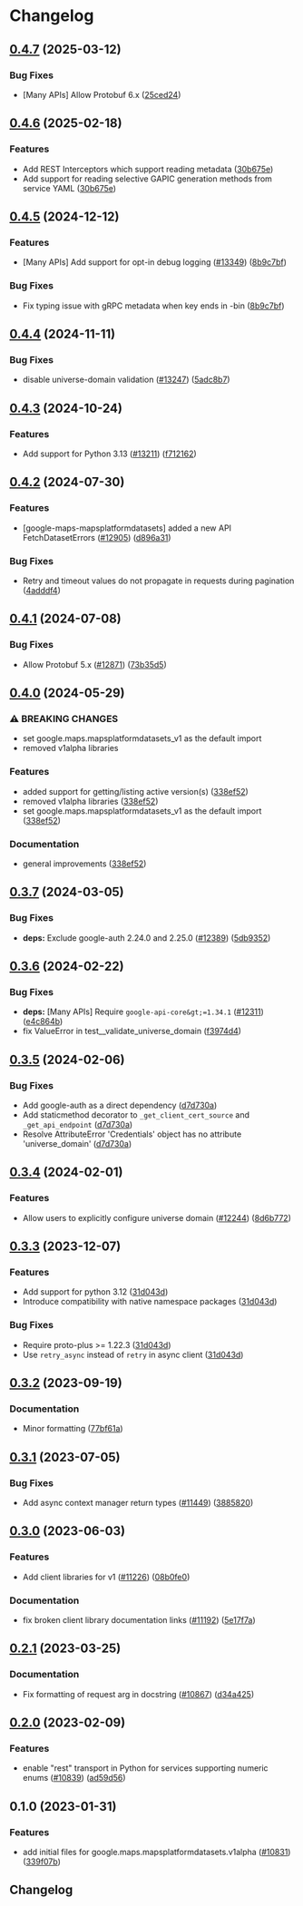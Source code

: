 # Changelog

## [0.4.7](https://github.com/googleapis/google-cloud-python/compare/google-maps-mapsplatformdatasets-v0.4.6...google-maps-mapsplatformdatasets-v0.4.7) (2025-03-12)


### Bug Fixes

* [Many APIs] Allow Protobuf 6.x ([25ced24](https://github.com/googleapis/google-cloud-python/commit/25ced2444528a1dc6a22daa32b82b844961f1b75))

## [0.4.6](https://github.com/googleapis/google-cloud-python/compare/google-maps-mapsplatformdatasets-v0.4.5...google-maps-mapsplatformdatasets-v0.4.6) (2025-02-18)


### Features

* Add REST Interceptors which support reading metadata ([30b675e](https://github.com/googleapis/google-cloud-python/commit/30b675e7e9eaee87f9e7bdf4dc910b01f6a3044f))
* Add support for reading selective GAPIC generation methods from service YAML ([30b675e](https://github.com/googleapis/google-cloud-python/commit/30b675e7e9eaee87f9e7bdf4dc910b01f6a3044f))

## [0.4.5](https://github.com/googleapis/google-cloud-python/compare/google-maps-mapsplatformdatasets-v0.4.4...google-maps-mapsplatformdatasets-v0.4.5) (2024-12-12)


### Features

* [Many APIs] Add support for opt-in debug logging ([#13349](https://github.com/googleapis/google-cloud-python/issues/13349)) ([8b9c7bf](https://github.com/googleapis/google-cloud-python/commit/8b9c7bf3bb1c4f0beabd71a45c469fcedb19a2c8))


### Bug Fixes

* Fix typing issue with gRPC metadata when key ends in -bin ([8b9c7bf](https://github.com/googleapis/google-cloud-python/commit/8b9c7bf3bb1c4f0beabd71a45c469fcedb19a2c8))

## [0.4.4](https://github.com/googleapis/google-cloud-python/compare/google-maps-mapsplatformdatasets-v0.4.3...google-maps-mapsplatformdatasets-v0.4.4) (2024-11-11)


### Bug Fixes

* disable universe-domain validation  ([#13247](https://github.com/googleapis/google-cloud-python/issues/13247)) ([5adc8b7](https://github.com/googleapis/google-cloud-python/commit/5adc8b7d2cc8ab9707ab5a65f15270c125cee051))

## [0.4.3](https://github.com/googleapis/google-cloud-python/compare/google-maps-mapsplatformdatasets-v0.4.2...google-maps-mapsplatformdatasets-v0.4.3) (2024-10-24)


### Features

* Add support for Python 3.13 ([#13211](https://github.com/googleapis/google-cloud-python/issues/13211)) ([f712162](https://github.com/googleapis/google-cloud-python/commit/f712162c01f065da29fffbbed1e856a1f3876b1b))

## [0.4.2](https://github.com/googleapis/google-cloud-python/compare/google-maps-mapsplatformdatasets-v0.4.1...google-maps-mapsplatformdatasets-v0.4.2) (2024-07-30)


### Features

* [google-maps-mapsplatformdatasets] added a new API FetchDatasetErrors ([#12905](https://github.com/googleapis/google-cloud-python/issues/12905)) ([d896a31](https://github.com/googleapis/google-cloud-python/commit/d896a3156822f08c0c19b4ad1de9f2d7dea0bb93))


### Bug Fixes

* Retry and timeout values do not propagate in requests during pagination ([4adddf4](https://github.com/googleapis/google-cloud-python/commit/4adddf4d90634e454ee006774bfc631fc12c1700))

## [0.4.1](https://github.com/googleapis/google-cloud-python/compare/google-maps-mapsplatformdatasets-v0.4.0...google-maps-mapsplatformdatasets-v0.4.1) (2024-07-08)


### Bug Fixes

* Allow Protobuf 5.x ([#12871](https://github.com/googleapis/google-cloud-python/issues/12871)) ([73b35d5](https://github.com/googleapis/google-cloud-python/commit/73b35d56f8626d99ce7c3902a8c223cc09b4ca74))

## [0.4.0](https://github.com/googleapis/google-cloud-python/compare/google-maps-mapsplatformdatasets-v0.3.7...google-maps-mapsplatformdatasets-v0.4.0) (2024-05-29)


### ⚠ BREAKING CHANGES

* set google.maps.mapsplatformdatasets_v1 as the default import
* removed v1alpha libraries

### Features

* added support for getting/listing active version(s) ([338ef52](https://github.com/googleapis/google-cloud-python/commit/338ef523e37711f9739fca79dfdc0e63fbcaeb23))
* removed v1alpha libraries ([338ef52](https://github.com/googleapis/google-cloud-python/commit/338ef523e37711f9739fca79dfdc0e63fbcaeb23))
* set google.maps.mapsplatformdatasets_v1 as the default import ([338ef52](https://github.com/googleapis/google-cloud-python/commit/338ef523e37711f9739fca79dfdc0e63fbcaeb23))


### Documentation

* general improvements ([338ef52](https://github.com/googleapis/google-cloud-python/commit/338ef523e37711f9739fca79dfdc0e63fbcaeb23))

## [0.3.7](https://github.com/googleapis/google-cloud-python/compare/google-maps-mapsplatformdatasets-v0.3.6...google-maps-mapsplatformdatasets-v0.3.7) (2024-03-05)


### Bug Fixes

* **deps:** Exclude google-auth 2.24.0 and 2.25.0 ([#12389](https://github.com/googleapis/google-cloud-python/issues/12389)) ([5db9352](https://github.com/googleapis/google-cloud-python/commit/5db93528a1ad20825d4d12dcf5fdf9624879f2ce))

## [0.3.6](https://github.com/googleapis/google-cloud-python/compare/google-maps-mapsplatformdatasets-v0.3.5...google-maps-mapsplatformdatasets-v0.3.6) (2024-02-22)


### Bug Fixes

* **deps:** [Many APIs] Require `google-api-core&gt;=1.34.1` ([#12311](https://github.com/googleapis/google-cloud-python/issues/12311)) ([e4c864b](https://github.com/googleapis/google-cloud-python/commit/e4c864b3e67c7f7f33dfb0d2107fa138492ad338))
* fix ValueError in test__validate_universe_domain ([f3974d4](https://github.com/googleapis/google-cloud-python/commit/f3974d46a9ba9f549e31251ebc2daeb6b9b4745a))

## [0.3.5](https://github.com/googleapis/google-cloud-python/compare/google-maps-mapsplatformdatasets-v0.3.4...google-maps-mapsplatformdatasets-v0.3.5) (2024-02-06)


### Bug Fixes

* Add google-auth as a direct dependency ([d7d730a](https://github.com/googleapis/google-cloud-python/commit/d7d730acd3b1da86b996fa18c81272f1c9a00406))
* Add staticmethod decorator to `_get_client_cert_source` and `_get_api_endpoint` ([d7d730a](https://github.com/googleapis/google-cloud-python/commit/d7d730acd3b1da86b996fa18c81272f1c9a00406))
* Resolve AttributeError 'Credentials' object has no attribute 'universe_domain' ([d7d730a](https://github.com/googleapis/google-cloud-python/commit/d7d730acd3b1da86b996fa18c81272f1c9a00406))

## [0.3.4](https://github.com/googleapis/google-cloud-python/compare/google-maps-mapsplatformdatasets-v0.3.3...google-maps-mapsplatformdatasets-v0.3.4) (2024-02-01)


### Features

* Allow users to explicitly configure universe domain ([#12244](https://github.com/googleapis/google-cloud-python/issues/12244)) ([8d6b772](https://github.com/googleapis/google-cloud-python/commit/8d6b7729d93c1347529a3d34ed6266af55225578))

## [0.3.3](https://github.com/googleapis/google-cloud-python/compare/google-maps-mapsplatformdatasets-v0.3.2...google-maps-mapsplatformdatasets-v0.3.3) (2023-12-07)


### Features

* Add support for python 3.12 ([31d043d](https://github.com/googleapis/google-cloud-python/commit/31d043de5a0b8bd329e8d5a36e7811d5ea7bd7a1))
* Introduce compatibility with native namespace packages ([31d043d](https://github.com/googleapis/google-cloud-python/commit/31d043de5a0b8bd329e8d5a36e7811d5ea7bd7a1))


### Bug Fixes

* Require proto-plus &gt;= 1.22.3 ([31d043d](https://github.com/googleapis/google-cloud-python/commit/31d043de5a0b8bd329e8d5a36e7811d5ea7bd7a1))
* Use `retry_async` instead of `retry` in async client ([31d043d](https://github.com/googleapis/google-cloud-python/commit/31d043de5a0b8bd329e8d5a36e7811d5ea7bd7a1))

## [0.3.2](https://github.com/googleapis/google-cloud-python/compare/google-maps-mapsplatformdatasets-v0.3.1...google-maps-mapsplatformdatasets-v0.3.2) (2023-09-19)


### Documentation

* Minor formatting ([77bf61a](https://github.com/googleapis/google-cloud-python/commit/77bf61a36539bc2e6317dca1f954189d5241e4f1))

## [0.3.1](https://github.com/googleapis/google-cloud-python/compare/google-maps-mapsplatformdatasets-v0.3.0...google-maps-mapsplatformdatasets-v0.3.1) (2023-07-05)


### Bug Fixes

* Add async context manager return types ([#11449](https://github.com/googleapis/google-cloud-python/issues/11449)) ([3885820](https://github.com/googleapis/google-cloud-python/commit/388582082828e22a517c4f794901ee5dcbc31bd9))

## [0.3.0](https://github.com/googleapis/google-cloud-python/compare/google-maps-mapsplatformdatasets-v0.2.1...google-maps-mapsplatformdatasets-v0.3.0) (2023-06-03)


### Features

* Add client libraries for v1 ([#11226](https://github.com/googleapis/google-cloud-python/issues/11226)) ([08b0fe0](https://github.com/googleapis/google-cloud-python/commit/08b0fe07a7841095669eb498af17d656e10b38ea))


### Documentation

* fix broken client library documentation links ([#11192](https://github.com/googleapis/google-cloud-python/issues/11192)) ([5e17f7a](https://github.com/googleapis/google-cloud-python/commit/5e17f7a901bbbae8ff9a44ed62f1abd2386da2c8))

## [0.2.1](https://github.com/googleapis/google-cloud-python/compare/google-maps-mapsplatformdatasets-v0.2.0...google-maps-mapsplatformdatasets-v0.2.1) (2023-03-25)


### Documentation

* Fix formatting of request arg in docstring ([#10867](https://github.com/googleapis/google-cloud-python/issues/10867)) ([d34a425](https://github.com/googleapis/google-cloud-python/commit/d34a425f7d0f02bebaf20d24b725b8c25c699697))

## [0.2.0](https://github.com/googleapis/google-cloud-python/compare/google-maps-mapsplatformdatasets-v0.1.0...google-maps-mapsplatformdatasets-v0.2.0) (2023-02-09)


### Features

* enable "rest" transport in Python for services supporting numeric enums ([#10839](https://github.com/googleapis/google-cloud-python/issues/10839)) ([ad59d56](https://github.com/googleapis/google-cloud-python/commit/ad59d569bda339ed31500602e2db369afdbfcf0b))

## 0.1.0 (2023-01-31)


### Features

* add initial files for google.maps.mapsplatformdatasets.v1alpha ([#10831](https://github.com/googleapis/google-cloud-python/issues/10831)) ([339f07b](https://github.com/googleapis/google-cloud-python/commit/339f07bca21ed0955f0e04c71067ec96253faf02))

## Changelog
